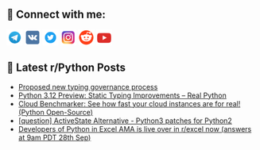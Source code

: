 ## 🔎 Connect with me:
[<img src="https://github.com/bullbesh/bullbesh/blob/main/images/Telegram.png" width="32" height="32" />](https://t.me/bullbesh)
[<img src="https://github.com/bullbesh/bullbesh/blob/main/images/VK.png" width="32" height="32" />](https://vk.com/bullbesh)
[<img src="https://github.com/bullbesh/bullbesh/blob/main/images/Twitter.png" width="32" height="32" />](https://twitter.com/bullbesh1)
[<img src="https://github.com/bullbesh/bullbesh/blob/main/images/Instagram.png" width="32" height="32" />](https://www.instagram.com/bullbesh)
[<img src="https://github.com/bullbesh/bullbesh/blob/main/images/Reddit.png" width="32" height="32" />](https://www.reddit.com/user/bullbesh)
[<img src="https://github.com/bullbesh/bullbesh/blob/main/images/YouTube.png" width="32" height="32" />](https://www.youtube.com/channel/UCtfjRs6uzgq5mfm8S06WTcg)

## 📕 Latest r/Python Posts
<!-- BLOG-POST-LIST:START -->
- [Proposed new typing governance process](https://www.reddit.com/r/Python/comments/16um9h4/proposed_new_typing_governance_process/)
- [Python 3.12 Preview: Static Typing Improvements – Real Python](https://www.reddit.com/r/Python/comments/16uk1tf/python_312_preview_static_typing_improvements/)
- [Cloud Benchmarker: See how fast your cloud instances are for real! &lpar;Python Open-Source&rpar;](https://www.reddit.com/r/Python/comments/16ufagw/cloud_benchmarker_see_how_fast_your_cloud/)
- [[question] ActiveState Alternative - Python3 patches for Python2](https://www.reddit.com/r/Python/comments/16uc2dt/question_activestate_alternative_python3_patches/)
- [Developers of Python in Excel AMA is live over in r/excel now &lpar;answers at 9am PDT 28th Sep&rpar;](https://www.reddit.com/r/Python/comments/16u9tt8/developers_of_python_in_excel_ama_is_live_over_in/)
<!-- BLOG-POST-LIST:END -->
